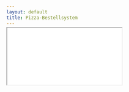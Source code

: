 ```yaml
---
layout: default
title: Pizza-Bestellsystem
---
```


<script>
var isMobileBrowser = (/chrome|android|webos|iphone|ipad|ipod|blackberry|iemobile|opera mini/i.test(navigator.userAgent.toLowerCase()));
if(isMobileBrowser) {
  window.location.href = window.location.protocol + "//pizza.noname-ev.de";
}
</script>

<style>
iframe {
  margin-top: -13px;
}

.menu_scroll_wrapper {
  box-shadow: none;
}
</style>

<iframe src="//pizza.noname-ev.de">Hi NoScript User. Du brauchst Iframes und JS für <b>pizza.noname-ev.de</b> und <b>pizza.de</b></iframe>
